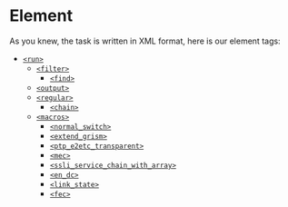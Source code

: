 Element
===========

As you knew, the task is written in XML format, here is our element tags:

* [`<run>`](Element/run.md)
	* [`<filter>`](Element/run/filter.md)
		* [`<find>`](Element/run/filter/find.md)
	* [`<output>`](Element/run/output.md)
	* [`<regular>`](Element/run/regular.md)
		* [`<chain>`](Element/run/regular/chain.md)
	* [`<macros>`](Element/run/macros.md)
		* [`<normal_switch>`](Element/run/macros/normal_switch.md)
		* [`<extend_grism>`](Element/run/macros/extend_grism.md)
		* [`<ptp_e2etc_transparent>`](Element/run/macros/ptp_e2etc_transparent.md)
		* [`<mec>`](Element/run/macros/mec.md)
		* [`<ssli_service_chain_with_array>`](Element/run/macros/ssli_service_chain_with_array.md)
		* [`<en_dc>`](Element/run/macros/en_dc.md)
		* [`<link_state>`](Element/run/macros/link_state.md)
		* [`<fec>`](Element/run/macros/fec.md)
